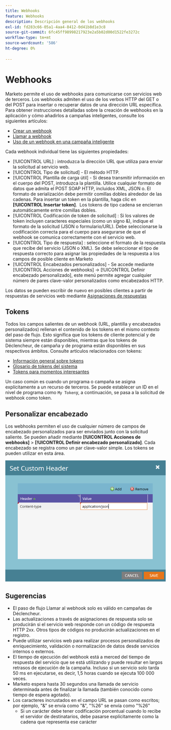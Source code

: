 ```yaml
---
title: Webhooks
feature: Webhooks
description: Descripción general de los webhooks
exl-id: fd283c66-05a1-4aa4-8412-0d41b8d1e3c8
source-git-commit: 6fc45ff98998217923e2a5b02d00d1522fe3272c
workflow-type: tm+mt
source-wordcount: '586'
ht-degree: 0%

---
```


# Webhooks

Marketo permite el uso de webhooks para comunicarse con servicios web de terceros. Los webhooks admiten el uso de los verbos HTTP del GET o del POST para insertar o recuperar datos de una dirección URL específica. Para obtener instrucciones detalladas sobre la creación de webhooks en la aplicación y cómo añadirlos a campañas inteligentes, consulte los siguientes artículos:

- [Crear un webhook](https://experienceleague.adobe.com/en/docs/marketo/using/product-docs/administration/additional-integrations/create-a-webhook)
- [Llamar a webhook](https://experienceleague.adobe.com/en/docs/marketo/using/product-docs/core-marketo-concepts/smart-campaigns/flow-actions/call-webhook)
- [Uso de un webhook en una campaña inteligente](https://experienceleague.adobe.com/en/docs/marketo/using/product-docs/core-marketo-concepts/smart-campaigns/flow-actions/use-a-webhook-in-a-smart-campaign)

Cada webhook individual tiene las siguientes propiedades:

- [!UICONTROL URL] : introduzca la dirección URL que utiliza para enviar la solicitud al servicio web.
- [!UICONTROL Tipo de solicitud] - El método HTTP.
- [!UICONTROL Plantilla de carga útil] - Si desea transmitir información en el cuerpo del POST, introduzca la plantilla. Utilice cualquier formato de datos que admita el POST SOAP HTTP, incluidos XML, JSON o. El formato de serialización debe permitir comillas dobles alrededor de las cadenas. Para insertar un token en la plantilla, haga clic en **[!UICONTROL Insertar token]**.  Los tokens de tipo cadena se encierran automáticamente entre comillas dobles.
- [!UICONTROL Codificación de token de solicitud] : Si los valores de token incluyen caracteres especiales (como un signo &amp;), indique el formato de la solicitud (JSON o formulario/URL). Debe seleccionarse la codificación correcta para el cuerpo para asegurarse de que el webhook se comunica correctamente con el servicio web.
- [!UICONTROL Tipo de respuesta] : seleccione el formato de la respuesta que recibe del servicio (JSON o XML). Se debe seleccionar el tipo de respuesta correcto para asignar las propiedades de la respuesta a los campos de posible cliente en Marketo
- [!UICONTROL Encabezados personalizados] - Se accede mediante [!UICONTROL Acciones de webhooks] -> [!UICONTROL Definir encabezado personalizado], este menú permite agregar cualquier número de pares clave-valor personalizados como encabezados HTTP.

Los datos se pueden escribir de nuevo en posibles clientes a partir de respuestas de servicios web mediante [Asignaciones de respuestas](response-mappings.md)

## Tokens

Todos los campos salientes de un webhook (URL, plantilla y encabezados personalizados) rellenan el contenido de los tokens en el mismo contexto del paso de flujo. Esto significa que los tokens de cliente potencial y de sistema siempre están disponibles, mientras que los tokens de Déclencheur, de campaña y de programa están disponibles en sus respectivos ámbitos. Consulte artículos relacionados con tokens:

- [Información general sobre tokens](https://experienceleague.adobe.com/en/docs/marketo/using/product-docs/demand-generation/landing-pages/personalizing-landing-pages/tokens-overview)
- [Glosario de tokens del sistema](https://experienceleague.adobe.com/en/docs/marketo/using/product-docs/email-marketing/general/using-tokens/system-tokens-glossary)
- [Tokens para momentos interesantes](https://experienceleague.adobe.com/en/docs/marketo/using/product-docs/marketo-sales-insight/msi-for-salesforce/features/tabs-in-the-msi-panel/interesting-moments/trigger-tokens-for-interesting-moments)

Un caso común es cuando un programa o campaña se asigna explícitamente a un recurso de terceros. Se puede establecer un ID en el nivel de programa como `My Token`y, a continuación, se pasa a la solicitud de webhook como token.

## Personalizar encabezado

Los webhooks permiten el uso de cualquier número de campos de encabezado personalizados para ser enviados junto con la solicitud saliente. Se pueden añadir mediante **[!UICONTROL Acciones de webhooks]** > **[!UICONTROL Definir encabezado personalizado]**. Cada encabezado se registra como un par clave-valor simple. Los tokens se pueden utilizar en esta área.

![Encabezados personalizados](assets/custom-headers.png)

## Sugerencias

- El paso de flujo Llamar al webhook solo es válido en campañas de Déclencheur.
- Las actualizaciones a través de asignaciones de respuesta solo se producirán si el servicio web responde con un código de respuesta HTTP 2xx. Otros tipos de códigos no producirán actualizaciones en el registro.
- Puede utilizar servicios web para realizar procesos personalizados de enriquecimiento, validación o normalización de datos desde servicios internos o externos.
- El tiempo de ejecución del webhook está a merced del tiempo de respuesta del servicio que se está utilizando y puede resultar en largos retrasos de ejecución de la campaña. Incluso si un servicio solo tarda 50 ms en ejecutarse, es decir, 1,5 horas cuando se ejecuta 100 000 veces.
- Marketo espera hasta 30 segundos una llamada de servicio determinada antes de finalizar la llamada (también conocido como tiempo de espera agotado).
- Los caracteres incrustados en el campo URL se pasan como escritos; por ejemplo, &quot;&amp;&quot; se envía como &quot;&amp;&quot;, &quot;%26&quot; se envía como &quot;%26&quot;
   - Si un carácter debe tener codificación porcentual cuando lo recibe el servidor de destinatarios, debe pasarse explícitamente como la cadena que representa ese carácter
